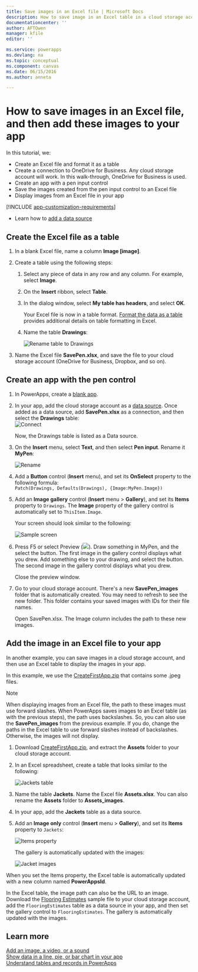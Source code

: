 ```yaml
---
title: Save images in an Excel file | Microsoft Docs
description: How to save image in an Excel table in a cloud storage account
documentationcenter: ''
author: AFTOwen
manager: kfile
editor: ''

ms.service: powerapps
ms.devlang: na
ms.topic: conceptual
ms.component: canvas
ms.date: 06/15/2016
ms.author: anneta

---
```

# How to save images in an Excel file, and then add these images to your app

In this tutorial, we:

* Create an Excel file and format it as a table
* Create a connection to OneDrive for Business. Any cloud storage account will work. In this walk-through, OneDrive for Business is used.
* Create an app with a pen input control
* Save the images created from the pen input control to an Excel file
* Display images from an Excel file in your app

[!INCLUDE [app-customization-requirements](../../includes/app-customization-requirements.md)]
* Learn how to [add a data source](add-data-connection.md)

## Create the Excel file as a table

1. In a blank Excel file, name a column **Image [image]**.
2. Create a table using the following steps:    
   
   1. Select any piece of data in any row and any column. For example, select **Image**.
   2. On the **Insert** ribbon, select **Table**.
   3. In the dialog window, select **My table has headers**, and select **OK**.
      
      Your Excel file is now in a table format. [Format the data as a table](https://support.office.com/article/Format-an-Excel-table-6789619F-C889-495C-99C2-2F971C0E2370) provides additional details on table formatting in Excel.
   4. Name the table **Drawings**:  
      
      ![Rename table to Drawings](./media/tutorial-working-with-images-in-excel/drawings-table.png)
3. Name the Excel file **SavePen.xlsx**, and save the file to your cloud storage account (OneDrive for Business, Dropbox, and so on).

## Create an app with the pen control
1. In PowerApps, create a [blank app](get-started-create-from-blank.md).
2. In your app, add the cloud storage account as a [data source](add-data-connection.md). Once added as a data source, add **SavePen.xlsx** as a connection, and then select the **Drawings** table:  
   ![Connect](./media/tutorial-working-with-images-in-excel/savepen.png)  
   
   Now, the Drawings table is listed as a Data source.
3. On the **Insert** menu, select **Text**, and then select **Pen input**. Rename it **MyPen**:  
   
   ![Rename](./media/tutorial-working-with-images-in-excel/rename-mypen.png)
4. Add a **Button** control (**Insert** menu), and set its **OnSelect** property to the following formula:  
   `Patch(Drawings, Defaults(Drawings), {Image:MyPen.Image})`
5. Add an **Image gallery** control (**Insert** menu > **Gallery**), and set its **Items** property to `Drawings`. The **Image** property of the gallery control is automatically set to `ThisItem.Image`.
   
   Your screen should look similar to the following:  
   
   ![Sample screen](./media/tutorial-working-with-images-in-excel/screen.png)  
6. Press F5 or select Preview (![](./media/tutorial-working-with-images-in-excel/preview.png)). Draw something in MyPen, and the select the button. The first image in the gallery control displays what you drew. Add something else to your drawing, and select the button. The second image in the gallery control displays what you drew.
   
   Close the preview window.
7. Go to your cloud storage account. There's a new **SavePen_images** folder that is automatically created. You may need to refresh to see the new folder. This folder contains your saved images with IDs for their file names.
   
    Open SavePen.xlsx. The Image column includes the path to these new images.

## Add the image in an Excel file to your app
In another example, you can save images in a cloud storage account, and then use an Excel table to display the images in your app.

In this example, we use the [CreateFirstApp.zip](http://pwrappssamples.blob.core.windows.net/samples/CreateFirstApp.zip) that contains some .jpeg files.

> [!NOTE]
> When displaying images from an Excel file, the path to these images must use forward slashes. When PowerApps saves images to an Excel table (as with the previous steps), the path uses backslashes. So, you can also use the **SavePen_images** from the previous example. If you do, change the paths in the Excel table to use forward slashes instead of backslashes. Otherwise, the images will not display.  

1. Download [CreateFirstApp.zip](http://pwrappssamples.blob.core.windows.net/samples/CreateFirstApp.zip), and extract the **Assets** folder to your cloud storage account.
2. In an Excel spreadsheet, create a table that looks similar to the following:
   
    ![Jackets table](./media/tutorial-working-with-images-in-excel/jackets.png)
3. Name the table **Jackets**. Name the Excel file **Assets.xlsx**. You can also rename the **Assets** folder to **Assets_images**.
4. In your app, add the **Jackets** table as a data source.  
5. Add an **Image only** control (**Insert** menu > **Gallery**), and set its **Items** property to `Jackets`:  
   
    ![Items property](./media/tutorial-working-with-images-in-excel/items-jackets.png)
   
    The gallery is automatically updated with the images:  
   
    ![Jacket images](./media/tutorial-working-with-images-in-excel/images.png)

When you set the Items property, the Excel table is automatically updated with a new column named **PowerAppsId**.

In the Excel table, the image path can also be the URL to an image. Download the [Flooring Estimates](http://pwrappssamples.blob.core.windows.net/samples/FlooringEstimates.xlsx) sample file to your cloud storage account, add the `FlooringEstimates` table as a data source in your app, and then set the gallery control to `FlooringEstimates`. The gallery is automatically updated with the images.

## Learn more
[Add an image, a video, or a sound](add-images-pictures-audio-video.md)  
[Show data in a line, pie, or bar chart in your app](use-line-pie-bar-chart.md)  
[Understand tables and records in PowerApps](working-with-tables.md)

